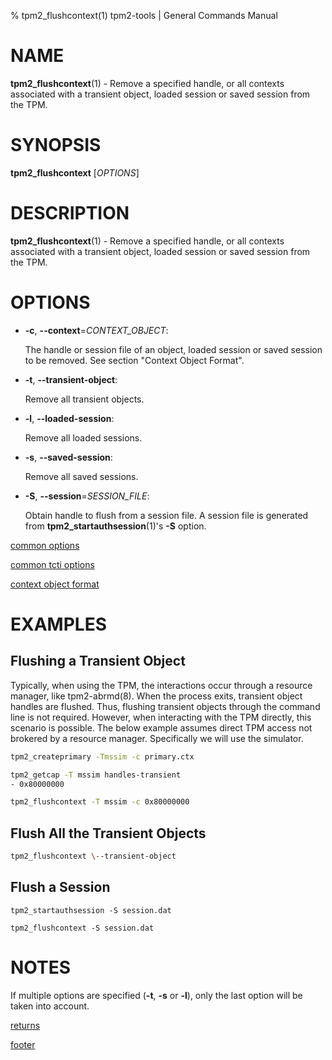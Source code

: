 % tpm2_flushcontext(1) tpm2-tools | General Commands Manual

# NAME

**tpm2_flushcontext**(1) - Remove a specified handle, or all contexts associated with a
transient object, loaded session or saved session from the TPM.

# SYNOPSIS

**tpm2_flushcontext** [*OPTIONS*]

# DESCRIPTION

**tpm2_flushcontext**(1) - Remove a specified handle, or all contexts associated with a
transient object, loaded session or saved session from the TPM.

# OPTIONS

  * **-c**, **\--context**=_CONTEXT\_OBJECT_:

    The handle or session file of an object, loaded session or saved session to be removed.
    See section "Context Object Format".

  * **-t**, **\--transient-object**:

    Remove all transient objects.

  * **-l**, **\--loaded-session**:

    Remove all loaded sessions.

  * **-s**, **\--saved-session**:

    Remove all saved sessions.

  * **-S**, **\--session**=_SESSION\_FILE_:

    Obtain handle to flush from a session file. A session file is generated from **tpm2_startauthsession**(1)'s **-S** option.

[common options](common/options.md)

[common tcti options](common/tcti.md)

[context object format](common/ctxobj.md)

# EXAMPLES

## Flushing a Transient Object

Typically, when using the TPM, the interactions occur through a resource
manager, like tpm2-abrmd(8). When the process exits, transient object
handles are flushed. Thus, flushing transient objects through the command
line is not required. However, when interacting with the TPM directly,
this scenario is possible. The below example assumes direct TPM access not
brokered by a resource manager. Specifically we will use the simulator.

```bash
tpm2_createprimary -Tmssim -c primary.ctx

tpm2_getcap -T mssim handles-transient
- 0x80000000

tpm2_flushcontext -T mssim -c 0x80000000
```

## Flush All the Transient Objects
```bash
tpm2_flushcontext \--transient-object
```

## Flush a Session
```
tpm2_startauthsession -S session.dat

tpm2_flushcontext -S session.dat
```

# NOTES

If multiple options are specified (**-t**, **-s** or **-l**), only the last option will be taken into account.

[returns](common/returns.md)

[footer](common/footer.md)
